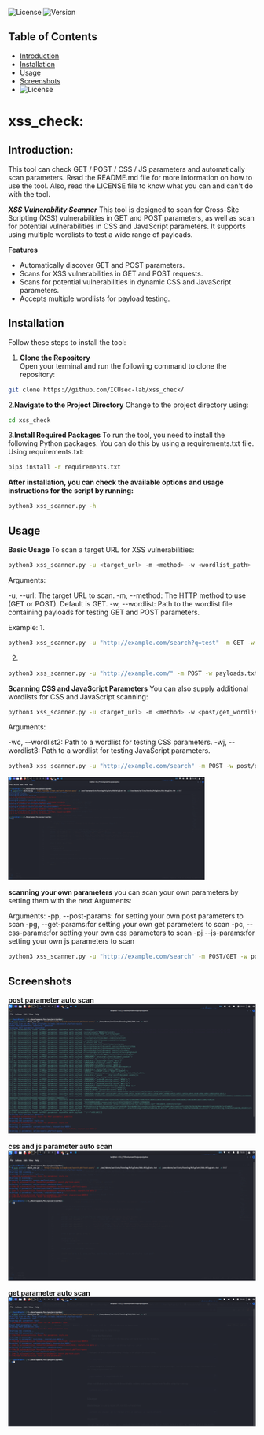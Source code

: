 ![License](https://img.shields.io/badge/license-MIT-blue)
![Version](https://img.shields.io/badge/version-1.0.0-blue)

## Table of Contents
- [Introduction](#introduction)
- [Installation](#installation)
- [Usage](#usage)
- [Screenshots](#Screenshots)
- ![License](LICENSE)
# xss_check:

## Introduction:
This tool can check GET / POST / CSS / JS parameters and automatically scan parameters. Read the README.md file for more information on how to use the tool. Also, read the LICENSE file to know what you can and can't do with the tool.

***XSS Vulnerability Scanner***
This tool is designed to scan for Cross-Site Scripting (XSS) vulnerabilities in GET and POST parameters, as well as scan for potential vulnerabilities in CSS and JavaScript parameters. It supports using multiple wordlists to test a wide range of payloads.

__Features__ 
- Automatically discover GET and POST parameters.
- Scans for XSS vulnerabilities in GET and POST requests.
- Scans for potential vulnerabilities in dynamic CSS and JavaScript parameters.
- Accepts multiple wordlists for payload testing.

## Installation
Follow these steps to install the tool:

1. **Clone the Repository**  
   Open your terminal and run the following command to clone the repository:
```bash
git clone https://github.com/ICUsec-lab/xss_check/
```
2.**Navigate to the Project Directory**
Change to the project directory using:
  ```bash
cd xss_check
```
3.**Install Required Packages**
To run the tool, you need to install the following Python packages. You can do this by using a requirements.txt file.
Using requirements.txt:
```bash
pip3 install -r requirements.txt
```

**After installation, you can check the available options and usage instructions for the script by running:**
```bash
python3 xss_scanner.py -h
```

## Usage
**Basic Usage**
To scan a target URL for XSS vulnerabilities:
```bash
python3 xss_scanner.py -u <target_url> -m <method> -w <wordlist_path>
```
Arguments:

-u, --url: The target URL to scan.
-m, --method: The HTTP method to use (GET or POST). Default is GET.
-w, --wordlist: Path to the wordlist file containing payloads for testing GET and POST parameters.

Example:
1.
```bash
python3 xss_scanner.py -u "http://example.com/search?q=test" -m GET -w payloads.txt
```
2.
```bash
python3 xss_scanner.py -u "http://example.com/" -m POST -w payloads.txt
```

**Scanning CSS and JavaScript Parameters**
You can also supply additional wordlists for CSS and JavaScript scanning:
```bash
python3 xss_scanner.py -u <target_url> -m <method> -w <post/get_wordlist> -wc <css_wordlist> -wj <js_wordlist>
```

Arguments:

-wc, --wordlist2: Path to a wordlist for testing CSS parameters.
-wj, --wordlist3: Path to a wordlist for testing JavaScript parameters.
```bash
python3 xss_scanner.py -u "http://example.com/search" -m POST -w post/get_payloads.txt -wc css_payloads.txt -wj js_payloads.txt
```
<img src="css_js_parameters.png" alt="CSS or JS Parameter Scan" width="400"/>

**scanning your own parameters**
you can scan your own parameters by setting them with the next Arguments:

Arguments:
-pp, --post-params: for setting your own post parameters to scan
-pg, --get-params:for setting your own get parameters to scan
-pc, --css-params:for setting your own css parameters to scan
-pj --js-params:for setting your own js parameters to scan
```bash
python3 xss_scanner.py -u "http://example.com/search" -m POST/GET -w post/get_payloads.txt -wc css_payloads.txt -wj js_payloads.txt -pp test -pg test -pc test.css -pj test.js
```

## Screenshots
**post parameter auto scan**
![Screenshot](post_parameters.png)

**css and js parameter auto scan**
![Screenshot](css_js_parameters.png)

**get parameter auto scan**
![Screenshot](GET_parameters.png)
